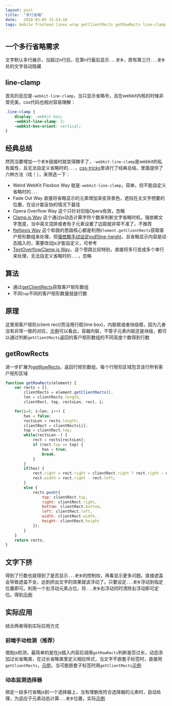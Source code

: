 ```yaml
---
layout: post
title:  "多行省略"
date:   2016-03-05 15:54:10
tags: mobile frontend lines wrap getClientRects getRowRects line-clamp
---
```


## 一个多行省略需求

文字默认多行展示，当超过n行后，在第n行最后显示`...更多`，原有第三行`...更多`处的文字自动隐藏

## line-clamp

首先的反应是`-webkit-line-clamp`，当只显示省略号，且在webkit内核的时候非常完美，css代码也相对容易理解：

```css
.line-clamp {
    display: -webkit-box;
    -webkit-line-clamp: 3;
    -webkit-box-orient: vertical;
}
```

## 经典总结

然而当要增加一个`更多`链接时就变得棘手了，`-webkit-line-clamp`是webkit的私有属性，且无法自定义省略时的`...`，[css-tricks](https://css-tricks.com/line-clampin/)里进行了经典总结，里面提供了六种方法（哇！），来筛选一下：

- Weird WebKit Flexbox Way 就是`-webkit-line-clamp`，简单，但不能自定义省略时的`...`
- Fade Out Way 直接将省略显示的元素增加渐变背景色，遮挡在主文字想要的位置，在设计能妥协的情况下最佳
- Opera Overflow Way 这个只针对旧版Opera有效，忽略
- [Clamp.js Way](https://github.com/josephschmitt/Clamp.js/) 这个通过js动态计算字符个数来判断文字省略时机，强依赖文字宽度，当中英文混排或者有子元素设置了边距就非常不准了，不推荐
- [ftellipsis Way](https://github.com/ftlabs/ftellipsis) 这个和我的思路核心都是利用`Element.getClientRects`获取客户矩形数组来处理，但[强依赖手动设定px的line-height](https://github.com/ftlabs/ftellipsis/blob/master/lib/index.js#L541)，且省略显示内容是动态插入的，需要改动js才能自定义，可参考
- [TextOverflowClamp.js Way]()，这个思路比较特别，直接将多行变成多个单行来处理，无法自定义省略时的`...`，忽略

## 算法

- 通过[getClientRects](https://developer.mozilla.org/zh-CN/docs/Web/API/Element/getClientRects)获取客户矩形数组
- 不同`top`不同的客户矩形数量就是行数

## 原理

这里用客户矩形(client rect)而没用行框(line box)，内联框或者块级框，因为几者没有非常一致的对应，[示例](http://codepen.io/defims/pen/XdmPmV)可以看出，容器内联，不管子元素内联还是块级，都可以通过判断`getClientRects`返回的客户矩形数组的不同高度个数得到行数

## getRowRects

进一步扩展为[getRowRects](http://codepen.io/defims/pen/YqwqGq)，返回行矩形数组，每个行矩形区域包含该行所有客户矩形区域

```javascript
function getRowRects(element) {
    var rects = [],
        clientRects = element.getClientRects(),
        len = clientRects.length,
        clientRect, top, rectsLen, rect, i;

    for(i=0; i<len; i++) {
        has = false;
        rectsLen = rects.length;
        clientRect = clientRects[i];
        top = clientRect.top;
        while(rectsLen--) {
            rect = rects[rectsLen];
            if (rect.top == top) {
                has = true;
                break;
            }
        }
        if(has) {
            rect.right = rect.right > clientRect.right ? rect.right : clientRect.right;
            rect.width = rect.right - rect.left;
        }
        else {
            rects.push({
                top: clientRect.top,
                right: clientRect.right,
                bottom: clientRect.bottom,
                left: clientRect.left,
                width: clientRect.width,
                height: clientRect.height
            });
        }
    }
    return rects;
}
```

## 文字下挤

得到了行数也就得到了是否显示`...更多`的控制权，再看显示更多问题。直接遮盖会导致遮盖不全，达到挤出文字的效果就该浮动了。只要设定`...更多`浮动到指定位置即可。利用一个右浮动元素占位，将`...更多`右浮动同时清除右浮动即可定位。得到[示例](http://codepen.io/defims/pen/EKPgGO)

## 实际应用

结合两者得到实际应用方式

### 前端手动检测（推荐）

借助js检测，最简单的是在js插入内容后调用`getRowRects`判断是否过长，动态添加过长省略类，在过长省略类里定义相应样式，当文字不嵌套子标签时，直接用`getClientRects`，[示例](http://codepen.io/defims/pen/YqwGEb/)，当可能嵌套子标签时用`getClientRects`[示例](http://codepen.io/defims/pen/aNdmrX)

### 动态监测选择器

绑定一段多行省略js到一个选择器上，当有增删改符合选择器的元素时，自动处理，为适应子元素动态计算`...更多`位置，实际[示例](http://codepen.io/defims/pen/jqWMJG)


